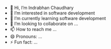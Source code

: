 - 👋 Hi, I’m Indrabhan Chaudhary 
- 👀 I’m interested in software development 
- 🌱 I’m currently learning software development 
- 💞️ I’m looking to collaborate on ...
- 📫 How to reach me ...
- 😄 Pronouns: ...
- ⚡ Fun fact: ...

<!---
coder0125/coder0125 is a ✨ special ✨ repository because its `README.md` (this file) appears on your GitHub profile.
You can click the Preview link to take a look at your changes.
--->

